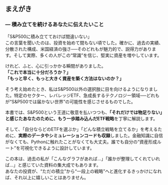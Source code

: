 ## まえがき  
### ― 積み立てを続けるあなたに伝えたいこと

「S&P500に積み立てておけば間違いない」  
この言葉を聞いたのは、投資を始めて間もない頃でした。確かに、過去の実績、分散された構成、米国経済の強さ──そのどれもが魅力的で、説得力があります。そして実際、多くの人がこの“常識”を信じ、堅実に資産を増やしています。

けれど、ふと、心に引っかかる瞬間がありました。  
**「これで本当に十分だろうか？」**  
**「もっと早く、もっと大きく資産を築く方法はないのか？」**

そう考え始めたとき、私はS&P500以外の選択肢に目を向けるようになりました。特定のセクター、レバレッジETF、急成長するテクノロジー領域──どれもが“S&P500では届かない世界”の可能性を感じさせるものでした。

本書では、S&P500という王道に敬意を払いつつも、**「それだけでは物足りない」と感じたあなたのために、もう一歩踏み込んだETF戦略**を丁寧に解説します。

そして、「自分ならどのETFを選ぶか」「どんな積立戦略を立てるか」を考えるために、**実際のデータやシミュレーションコードも収録**しました。金融知識に自信がなくても、Pythonに触れたことがなくても大丈夫。誰でも自分の“資産形成ルート”を可視化できるように設計しています。

この本は、過去の私が「こんなグラフがあれば…」「誰かが整理してくれていれば…」と感じていた資料の集大成でもあります。  
あなたの投資が、“ただの積立”から“一段上の戦略”へと進化するきっかけになれば、それ以上に嬉しいことはありません。
